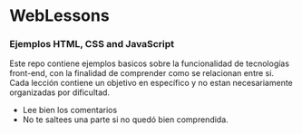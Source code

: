 # WebLessons
### Ejemplos HTML, CSS and JavaScript
Este repo contiene ejemplos basicos sobre la funcionalidad de tecnologías front-end, con la finalidad de comprender como se relacionan entre si.
Cada lección contiene un objetivo en específico y no estan necesariamente organizadas por dificultad. 
- Lee bien los comentarios
- No te saltees una parte si no quedó bien comprendida. 
